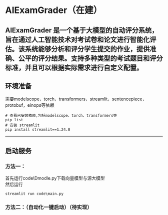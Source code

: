 # AIExamGrader（在建）
AIExamGrader 是一个基于大模型的自动评分系统，旨在通过人工智能技术对考试卷和论文进行智能化评估。该系统能够分析和评分学生提交的作业，提供准确、公平的评分结果。支持多种类型的考试题目和评分标准，并且可以根据实际需求进行自定义配置。
---
## 环境准备  
需要modelscope，torch，transformers，streamlit，sentencepiece，protobuf，einops等依赖
```Shell
# 查看已安装依赖,包括modelscope，torch，transformers等
pip list
# 安装 streamlit
pip install streamlit==1.24.0
```
---

## 启动服务
### 方法一：
首先运行code\Dmodle.py下载向量模型与源大模型  
然后运行
```Shell
streamlit run code\main.py
```

### 方法二：（自动化一键启动）（待实现）